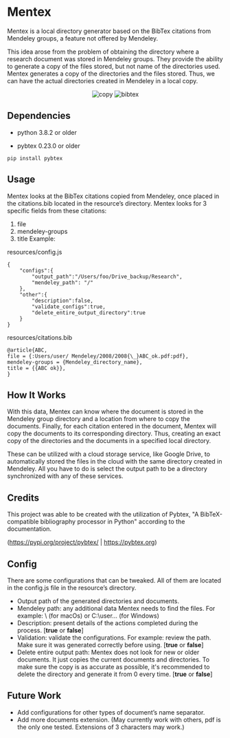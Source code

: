 # Mentex

Mentex is a local directory generator based on the BibTex citations from Mendeley groups, a feature not offered by Mendeley.

This idea arose from the problem of obtaining the directory where a research document was stored in Mendeley groups. They provide the ability to generate a copy of the files stored, but not name of the directories used. Mentex generates a copy of the directories and the files stored. Thus, we can have the actual directories created in Mendeley in a local copy.



<!--p align="center">
  <img alt="local-copies-options" src="https://drive.google.com/thumbnail?id=1wFcncfdRm4w14D2kecWFHuqx1J2oRfSd" width='800px' />
</p-->
<p align="center">
  <img alt="copy" src="https://drive.google.com/thumbnail?id=11HZN2YfgJTX7QPpWdHCwNb9hKJ8lInfe" />
  <img alt="bibtex" src="https://drive.google.com/thumbnail?id=16fMoknqILR91614YIwsmFr6zh3CV_L5n" />
</p>

## Dependencies

* python 3.8.2 or older

* pybtex 0.23.0 or older

```
pip install pybtex
```

## Usage

Mentex looks at the BibTex citations copied from Mendeley, once placed in the citations.bib located in the resource’s directory. Mentex looks for 3 specific fields from these citations:
1.	file
2.	mendeley-groups
3.	title
Example:

resources/config.js
```
{
    "configs":{
        "output_path":"/Users/foo/Drive_backup/Research",
        "mendeley_path": "/"
    },
    "other":{
        "description":false,
        "validate_configs":true,
        "delete_entire_output_directory":true
    }
}
```

resources/citations.bib
```
@article{ABC,
file = {:Users/user/ Mendeley/2008/2008{\_}ABC_ok.pdf:pdf}, 
mendeley-groups = {Mendeley_directory_name},
title = {{ABC ok}},
}
```


## How It Works

With this data, Mentex can know where the document is stored in the Mendeley group directory and a location from where to copy the documents. Finally, for each citation entered in the document, Mentex will copy the documents to its corresponding directory. Thus, creating an exact copy of the directories and the documents in a specified local directory.

These can be utilized with a cloud storage service, like Google Drive, to automatically stored the files in the cloud with the same directory created in Mendeley. All you have to do is select the output path to be a directory synchronized with any of these services.

## Credits

This project was able to be created with the utilization of Pybtex, "A BibTeX-compatible bibliography processor in Python" according to the documentation.

(https://pypi.org/project/pybtex/ | https://pybtex.org)

## Config

There are some configurations that can be tweaked. All of them are located in the config.js file in the resource’s directory. 
* Output path of the generated directories and documents.
* Mendeley path: any additional data Mentex needs to find the files. For example: \ (for macOs) or C:\\user... (for Windows)
* Description: present details of the actions completed during the process.
[**true** or **false**]
* Validation: validate the configurations. For example: review the path. Make sure it was generated correctly before using.
[**true** or **false**]
* Delete entire output path: Mentex does not look for new or older documents. It just copies the current documents and directories. To make sure the copy is as accurate as possible, it's recommended to delete the directory and generate it from 0 every time.
[**true** or **false**]

## Future Work
* Add configurations for other types of document’s name separator.
* Add more documents extension. (May currently work with others, pdf is the only one tested. Extensions of 3 characters may work.)
